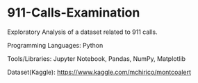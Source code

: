 # 911-Calls-Examination
Exploratory Analysis of a dataset related to 911 calls.

Programming Languages: Python

Tools/Libraries: Jupyter Notebook, Pandas, NumPy, Matplotlib

Dataset(Kaggle): https://www.kaggle.com/mchirico/montcoalert
